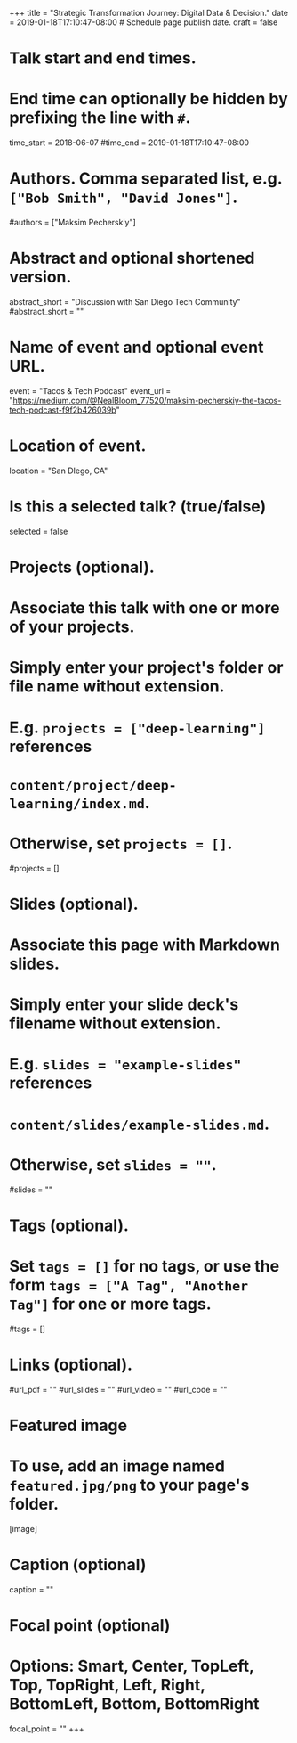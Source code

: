 +++
title = "Strategic Transformation Journey: Digital Data & Decision."
date = 2019-01-18T17:10:47-08:00  # Schedule page publish date.
draft = false

# Talk start and end times.
#   End time can optionally be hidden by prefixing the line with `#`.
time_start = 2018-06-07
#time_end = 2019-01-18T17:10:47-08:00

# Authors. Comma separated list, e.g. `["Bob Smith", "David Jones"]`.
#authors = ["Maksim Pecherskiy"]

# Abstract and optional shortened version.
abstract_short = "Discussion with San Diego Tech Community"
#abstract_short = ""

# Name of event and optional event URL.
event = "Tacos & Tech Podcast"
event_url = "https://medium.com/@NealBloom_77520/maksim-pecherskiy-the-tacos-tech-podcast-f9f2b426039b"

# Location of event.
location = "San DIego, CA"

# Is this a selected talk? (true/false)
selected = false

# Projects (optional).
#   Associate this talk with one or more of your projects.
#   Simply enter your project's folder or file name without extension.
#   E.g. `projects = ["deep-learning"]` references
#   `content/project/deep-learning/index.md`.
#   Otherwise, set `projects = []`.
#projects = []

# Slides (optional).
#   Associate this page with Markdown slides.
#   Simply enter your slide deck's filename without extension.
#   E.g. `slides = "example-slides"` references
#   `content/slides/example-slides.md`.
#   Otherwise, set `slides = ""`.
#slides = ""

# Tags (optional).
#   Set `tags = []` for no tags, or use the form `tags = ["A Tag", "Another Tag"]` for one or more tags.
#tags = []

# Links (optional).
#url_pdf = ""
#url_slides = ""
#url_video = ""
#url_code = ""
#
# Featured image
# To use, add an image named `featured.jpg/png` to your page's folder.
[image]
  # Caption (optional)
  caption = ""

  # Focal point (optional)
  # Options: Smart, Center, TopLeft, Top, TopRight, Left, Right, BottomLeft, Bottom, BottomRight
  focal_point = ""
+++
